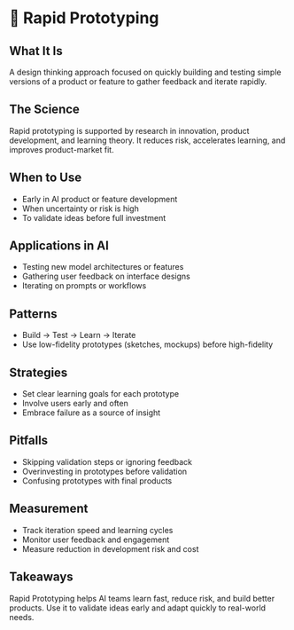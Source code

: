 # 🔄 Rapid Prototyping

## What It Is
A design thinking approach focused on quickly building and testing simple versions of a product or feature to gather feedback and iterate rapidly.

## The Science
Rapid prototyping is supported by research in innovation, product development, and learning theory. It reduces risk, accelerates learning, and improves product-market fit.

## When to Use
- Early in AI product or feature development
- When uncertainty or risk is high
- To validate ideas before full investment

## Applications in AI
- Testing new model architectures or features
- Gathering user feedback on interface designs
- Iterating on prompts or workflows

## Patterns
- Build → Test → Learn → Iterate
- Use low-fidelity prototypes (sketches, mockups) before high-fidelity

## Strategies
- Set clear learning goals for each prototype
- Involve users early and often
- Embrace failure as a source of insight

## Pitfalls
- Skipping validation steps or ignoring feedback
- Overinvesting in prototypes before validation
- Confusing prototypes with final products

## Measurement
- Track iteration speed and learning cycles
- Monitor user feedback and engagement
- Measure reduction in development risk and cost

## Takeaways
Rapid Prototyping helps AI teams learn fast, reduce risk, and build better products. Use it to validate ideas early and adapt quickly to real-world needs.
